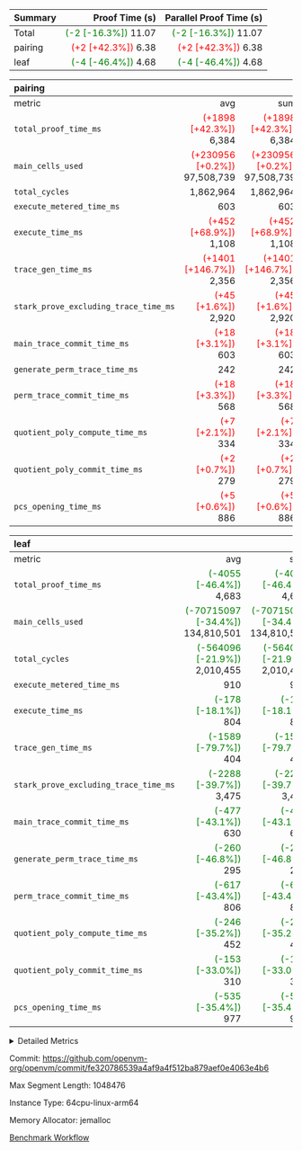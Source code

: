 | Summary | Proof Time (s) | Parallel Proof Time (s) |
|:---|---:|---:|
| Total | <span style='color: green'>(-2 [-16.3%])</span> 11.07 | <span style='color: green'>(-2 [-16.3%])</span> 11.07 |
| pairing | <span style='color: red'>(+2 [+42.3%])</span> 6.38 | <span style='color: red'>(+2 [+42.3%])</span> 6.38 |
| leaf | <span style='color: green'>(-4 [-46.4%])</span> 4.68 | <span style='color: green'>(-4 [-46.4%])</span> 4.68 |


| pairing |||||
|:---|---:|---:|---:|---:|
|metric|avg|sum|max|min|
| `total_proof_time_ms ` | <span style='color: red'>(+1898 [+42.3%])</span> 6,384 | <span style='color: red'>(+1898 [+42.3%])</span> 6,384 | <span style='color: red'>(+1898 [+42.3%])</span> 6,384 | <span style='color: red'>(+1898 [+42.3%])</span> 6,384 |
| `main_cells_used     ` | <span style='color: red'>(+230956 [+0.2%])</span> 97,508,739 | <span style='color: red'>(+230956 [+0.2%])</span> 97,508,739 | <span style='color: red'>(+230956 [+0.2%])</span> 97,508,739 | <span style='color: red'>(+230956 [+0.2%])</span> 97,508,739 |
| `total_cycles        ` |  1,862,964 |  1,862,964 |  1,862,964 |  1,862,964 |
| `execute_metered_time_ms` |  603 |  603 |  603 |  603 |
| `execute_time_ms     ` | <span style='color: red'>(+452 [+68.9%])</span> 1,108 | <span style='color: red'>(+452 [+68.9%])</span> 1,108 | <span style='color: red'>(+452 [+68.9%])</span> 1,108 | <span style='color: red'>(+452 [+68.9%])</span> 1,108 |
| `trace_gen_time_ms   ` | <span style='color: red'>(+1401 [+146.7%])</span> 2,356 | <span style='color: red'>(+1401 [+146.7%])</span> 2,356 | <span style='color: red'>(+1401 [+146.7%])</span> 2,356 | <span style='color: red'>(+1401 [+146.7%])</span> 2,356 |
| `stark_prove_excluding_trace_time_ms` | <span style='color: red'>(+45 [+1.6%])</span> 2,920 | <span style='color: red'>(+45 [+1.6%])</span> 2,920 | <span style='color: red'>(+45 [+1.6%])</span> 2,920 | <span style='color: red'>(+45 [+1.6%])</span> 2,920 |
| `main_trace_commit_time_ms` | <span style='color: red'>(+18 [+3.1%])</span> 603 | <span style='color: red'>(+18 [+3.1%])</span> 603 | <span style='color: red'>(+18 [+3.1%])</span> 603 | <span style='color: red'>(+18 [+3.1%])</span> 603 |
| `generate_perm_trace_time_ms` |  242 |  242 |  242 |  242 |
| `perm_trace_commit_time_ms` | <span style='color: red'>(+18 [+3.3%])</span> 568 | <span style='color: red'>(+18 [+3.3%])</span> 568 | <span style='color: red'>(+18 [+3.3%])</span> 568 | <span style='color: red'>(+18 [+3.3%])</span> 568 |
| `quotient_poly_compute_time_ms` | <span style='color: red'>(+7 [+2.1%])</span> 334 | <span style='color: red'>(+7 [+2.1%])</span> 334 | <span style='color: red'>(+7 [+2.1%])</span> 334 | <span style='color: red'>(+7 [+2.1%])</span> 334 |
| `quotient_poly_commit_time_ms` | <span style='color: red'>(+2 [+0.7%])</span> 279 | <span style='color: red'>(+2 [+0.7%])</span> 279 | <span style='color: red'>(+2 [+0.7%])</span> 279 | <span style='color: red'>(+2 [+0.7%])</span> 279 |
| `pcs_opening_time_ms ` | <span style='color: red'>(+5 [+0.6%])</span> 886 | <span style='color: red'>(+5 [+0.6%])</span> 886 | <span style='color: red'>(+5 [+0.6%])</span> 886 | <span style='color: red'>(+5 [+0.6%])</span> 886 |

| leaf |||||
|:---|---:|---:|---:|---:|
|metric|avg|sum|max|min|
| `total_proof_time_ms ` | <span style='color: green'>(-4055 [-46.4%])</span> 4,683 | <span style='color: green'>(-4055 [-46.4%])</span> 4,683 | <span style='color: green'>(-4055 [-46.4%])</span> 4,683 | <span style='color: green'>(-4055 [-46.4%])</span> 4,683 |
| `main_cells_used     ` | <span style='color: green'>(-70715097 [-34.4%])</span> 134,810,501 | <span style='color: green'>(-70715097 [-34.4%])</span> 134,810,501 | <span style='color: green'>(-70715097 [-34.4%])</span> 134,810,501 | <span style='color: green'>(-70715097 [-34.4%])</span> 134,810,501 |
| `total_cycles        ` | <span style='color: green'>(-564096 [-21.9%])</span> 2,010,455 | <span style='color: green'>(-564096 [-21.9%])</span> 2,010,455 | <span style='color: green'>(-564096 [-21.9%])</span> 2,010,455 | <span style='color: green'>(-564096 [-21.9%])</span> 2,010,455 |
| `execute_metered_time_ms` |  910 |  910 |  910 |  910 |
| `execute_time_ms     ` | <span style='color: green'>(-178 [-18.1%])</span> 804 | <span style='color: green'>(-178 [-18.1%])</span> 804 | <span style='color: green'>(-178 [-18.1%])</span> 804 | <span style='color: green'>(-178 [-18.1%])</span> 804 |
| `trace_gen_time_ms   ` | <span style='color: green'>(-1589 [-79.7%])</span> 404 | <span style='color: green'>(-1589 [-79.7%])</span> 404 | <span style='color: green'>(-1589 [-79.7%])</span> 404 | <span style='color: green'>(-1589 [-79.7%])</span> 404 |
| `stark_prove_excluding_trace_time_ms` | <span style='color: green'>(-2288 [-39.7%])</span> 3,475 | <span style='color: green'>(-2288 [-39.7%])</span> 3,475 | <span style='color: green'>(-2288 [-39.7%])</span> 3,475 | <span style='color: green'>(-2288 [-39.7%])</span> 3,475 |
| `main_trace_commit_time_ms` | <span style='color: green'>(-477 [-43.1%])</span> 630 | <span style='color: green'>(-477 [-43.1%])</span> 630 | <span style='color: green'>(-477 [-43.1%])</span> 630 | <span style='color: green'>(-477 [-43.1%])</span> 630 |
| `generate_perm_trace_time_ms` | <span style='color: green'>(-260 [-46.8%])</span> 295 | <span style='color: green'>(-260 [-46.8%])</span> 295 | <span style='color: green'>(-260 [-46.8%])</span> 295 | <span style='color: green'>(-260 [-46.8%])</span> 295 |
| `perm_trace_commit_time_ms` | <span style='color: green'>(-617 [-43.4%])</span> 806 | <span style='color: green'>(-617 [-43.4%])</span> 806 | <span style='color: green'>(-617 [-43.4%])</span> 806 | <span style='color: green'>(-617 [-43.4%])</span> 806 |
| `quotient_poly_compute_time_ms` | <span style='color: green'>(-246 [-35.2%])</span> 452 | <span style='color: green'>(-246 [-35.2%])</span> 452 | <span style='color: green'>(-246 [-35.2%])</span> 452 | <span style='color: green'>(-246 [-35.2%])</span> 452 |
| `quotient_poly_commit_time_ms` | <span style='color: green'>(-153 [-33.0%])</span> 310 | <span style='color: green'>(-153 [-33.0%])</span> 310 | <span style='color: green'>(-153 [-33.0%])</span> 310 | <span style='color: green'>(-153 [-33.0%])</span> 310 |
| `pcs_opening_time_ms ` | <span style='color: green'>(-535 [-35.4%])</span> 977 | <span style='color: green'>(-535 [-35.4%])</span> 977 | <span style='color: green'>(-535 [-35.4%])</span> 977 | <span style='color: green'>(-535 [-35.4%])</span> 977 |



<details>
<summary>Detailed Metrics</summary>

| group | num_segments | num_children | keygen_time_ms | fri.log_blowup | execute_metered_time_ms | commit_exe_time_ms |
| --- | --- | --- | --- | --- | --- | --- |
| leaf |  | 1 |  | 1 |  |  | 
| pairing | 1 |  | 1,092 | 1 | 603 | 9 | 

| group | air_name | quotient_deg | interactions | constraints |
| --- | --- | --- | --- | --- |
| leaf | AccessAdapterAir<2> | 2 | 5 | 12 | 
| leaf | AccessAdapterAir<4> | 2 | 5 | 12 | 
| leaf | AccessAdapterAir<8> | 2 | 5 | 12 | 
| leaf | FriReducedOpeningAir | 2 | 39 | 71 | 
| leaf | JalRangeCheckAir | 2 | 9 | 14 | 
| leaf | NativePoseidon2Air<BabyBearParameters>, 1> | 2 | 136 | 572 | 
| leaf | PhantomAir | 2 | 3 | 5 | 
| leaf | ProgramAir | 1 | 1 | 4 | 
| leaf | VariableRangeCheckerAir | 1 | 1 | 4 | 
| leaf | VmAirWrapper<AluNativeAdapterAir, FieldArithmeticCoreAir> | 2 | 15 | 27 | 
| leaf | VmAirWrapper<BranchNativeAdapterAir, BranchEqualCoreAir<1> | 2 | 11 | 25 | 
| leaf | VmAirWrapper<NativeAdapterAir<2, 0>, PublicValuesCoreAir> | 2 | 11 | 30 | 
| leaf | VmAirWrapper<NativeLoadStoreAdapterAir<1>, NativeLoadStoreCoreAir<1> | 2 | 15 | 20 | 
| leaf | VmAirWrapper<NativeLoadStoreAdapterAir<4>, NativeLoadStoreCoreAir<4> | 2 | 15 | 20 | 
| leaf | VmAirWrapper<NativeVectorizedAdapterAir<4>, FieldExtensionCoreAir> | 2 | 15 | 27 | 
| leaf | VmConnectorAir | 2 | 5 | 11 | 
| leaf | VolatileBoundaryAir | 2 | 7 | 19 | 
| pairing | AccessAdapterAir<16> | 2 | 5 | 12 | 
| pairing | AccessAdapterAir<2> | 2 | 5 | 12 | 
| pairing | AccessAdapterAir<32> | 2 | 5 | 12 | 
| pairing | AccessAdapterAir<4> | 2 | 5 | 12 | 
| pairing | AccessAdapterAir<8> | 2 | 5 | 12 | 
| pairing | BitwiseOperationLookupAir<8> | 2 | 2 | 4 | 
| pairing | KeccakVmAir | 2 | 321 | 4,513 | 
| pairing | MemoryMerkleAir<8> | 2 | 4 | 39 | 
| pairing | PersistentBoundaryAir<8> | 2 | 3 | 7 | 
| pairing | PhantomAir | 2 | 3 | 5 | 
| pairing | Poseidon2PeripheryAir<BabyBearParameters>, 1> | 2 | 1 | 286 | 
| pairing | ProgramAir | 1 | 1 | 4 | 
| pairing | RangeTupleCheckerAir<2> | 1 | 1 | 4 | 
| pairing | Rv32HintStoreAir | 2 | 18 | 28 | 
| pairing | VariableRangeCheckerAir | 1 | 1 | 4 | 
| pairing | VmAirWrapper<Rv32BaseAluAdapterAir, BaseAluCoreAir<4, 8> | 2 | 20 | 37 | 
| pairing | VmAirWrapper<Rv32BaseAluAdapterAir, LessThanCoreAir<4, 8> | 2 | 18 | 40 | 
| pairing | VmAirWrapper<Rv32BaseAluAdapterAir, ShiftCoreAir<4, 8> | 2 | 24 | 91 | 
| pairing | VmAirWrapper<Rv32BranchAdapterAir, BranchEqualCoreAir<4> | 2 | 11 | 20 | 
| pairing | VmAirWrapper<Rv32BranchAdapterAir, BranchLessThanCoreAir<4, 8> | 2 | 13 | 35 | 
| pairing | VmAirWrapper<Rv32CondRdWriteAdapterAir, Rv32JalLuiCoreAir> | 2 | 10 | 18 | 
| pairing | VmAirWrapper<Rv32IsEqualModAdapterAir<2, 1, 32, 32>, ModularIsEqualCoreAir<32, 4, 8> | 2 | 25 | 225 | 
| pairing | VmAirWrapper<Rv32JalrAdapterAir, Rv32JalrCoreAir> | 2 | 16 | 20 | 
| pairing | VmAirWrapper<Rv32LoadStoreAdapterAir, LoadSignExtendCoreAir<4, 8> | 2 | 18 | 33 | 
| pairing | VmAirWrapper<Rv32LoadStoreAdapterAir, LoadStoreCoreAir<4> | 2 | 17 | 40 | 
| pairing | VmAirWrapper<Rv32MultAdapterAir, DivRemCoreAir<4, 8> | 2 | 25 | 84 | 
| pairing | VmAirWrapper<Rv32MultAdapterAir, MulHCoreAir<4, 8> | 2 | 24 | 31 | 
| pairing | VmAirWrapper<Rv32MultAdapterAir, MultiplicationCoreAir<4, 8> | 2 | 19 | 19 | 
| pairing | VmAirWrapper<Rv32RdWriteAdapterAir, Rv32AuipcCoreAir> | 2 | 12 | 14 | 
| pairing | VmAirWrapper<Rv32VecHeapAdapterAir<1, 2, 2, 32, 32>, FieldExpressionCoreAir> | 2 | 415 | 480 | 
| pairing | VmAirWrapper<Rv32VecHeapAdapterAir<2, 1, 1, 32, 32>, FieldExpressionCoreAir> | 2 | 158 | 190 | 
| pairing | VmAirWrapper<Rv32VecHeapAdapterAir<2, 2, 2, 32, 32>, FieldExpressionCoreAir> | 2 | 428 | 457 | 
| pairing | VmConnectorAir | 2 | 5 | 11 | 

| group | air_name | idx | rows | prep_cols | perm_cols | main_cols | cells |
| --- | --- | --- | --- | --- | --- | --- | --- |
| leaf | AccessAdapterAir<2> | 0 | 1,048,576 |  | 16 | 11 | 28,311,552 | 
| leaf | AccessAdapterAir<4> | 0 | 524,288 |  | 16 | 13 | 15,204,352 | 
| leaf | AccessAdapterAir<8> | 0 | 16,384 |  | 16 | 17 | 540,672 | 
| leaf | FriReducedOpeningAir | 0 | 1,048,576 |  | 84 | 27 | 116,391,936 | 
| leaf | JalRangeCheckAir | 0 | 65,536 |  | 28 | 12 | 2,621,440 | 
| leaf | NativePoseidon2Air<BabyBearParameters>, 1> | 0 | 131,072 |  | 312 | 398 | 93,061,120 | 
| leaf | PhantomAir | 0 | 32,768 |  | 12 | 6 | 589,824 | 
| leaf | ProgramAir | 0 | 1,048,576 |  | 8 | 10 | 18,874,368 | 
| leaf | VariableRangeCheckerAir | 0 | 262,144 | 2 | 8 | 1 | 2,359,296 | 
| leaf | VmAirWrapper<AluNativeAdapterAir, FieldArithmeticCoreAir> | 0 | 1,048,576 |  | 36 | 29 | 68,157,440 | 
| leaf | VmAirWrapper<BranchNativeAdapterAir, BranchEqualCoreAir<1> | 0 | 262,144 |  | 28 | 23 | 13,369,344 | 
| leaf | VmAirWrapper<NativeAdapterAir<2, 0>, PublicValuesCoreAir> | 0 | 64 |  | 28 | 27 | 3,520 | 
| leaf | VmAirWrapper<NativeLoadStoreAdapterAir<1>, NativeLoadStoreCoreAir<1> | 0 | 524,288 |  | 40 | 21 | 31,981,568 | 
| leaf | VmAirWrapper<NativeLoadStoreAdapterAir<4>, NativeLoadStoreCoreAir<4> | 0 | 131,072 |  | 40 | 27 | 8,781,824 | 
| leaf | VmAirWrapper<NativeVectorizedAdapterAir<4>, FieldExtensionCoreAir> | 0 | 262,144 |  | 36 | 38 | 19,398,656 | 
| leaf | VmConnectorAir | 0 | 2 | 1 | 16 | 5 | 42 | 
| leaf | VolatileBoundaryAir | 0 | 262,144 |  | 20 | 12 | 8,388,608 | 

| group | air_name | segment | rows | prep_cols | perm_cols | main_cols | cells |
| --- | --- | --- | --- | --- | --- | --- | --- |
| pairing | AccessAdapterAir<16> | 0 | 262,144 |  | 16 | 25 | 10,747,904 | 
| pairing | AccessAdapterAir<32> | 0 | 131,072 |  | 16 | 41 | 7,471,104 | 
| pairing | AccessAdapterAir<8> | 0 | 524,288 |  | 16 | 17 | 17,301,504 | 
| pairing | BitwiseOperationLookupAir<8> | 0 | 65,536 | 3 | 8 | 2 | 655,360 | 
| pairing | MemoryMerkleAir<8> | 0 | 32,768 |  | 16 | 32 | 1,572,864 | 
| pairing | PersistentBoundaryAir<8> | 0 | 32,768 |  | 12 | 20 | 1,048,576 | 
| pairing | PhantomAir | 0 | 1 |  | 12 | 6 | 18 | 
| pairing | Poseidon2PeripheryAir<BabyBearParameters>, 1> | 0 | 32,768 |  | 8 | 300 | 10,092,544 | 
| pairing | ProgramAir | 0 | 32,768 |  | 8 | 10 | 589,824 | 
| pairing | RangeTupleCheckerAir<2> | 0 | 524,288 | 2 | 8 | 1 | 4,718,592 | 
| pairing | Rv32HintStoreAir | 0 | 256 |  | 44 | 32 | 19,456 | 
| pairing | VariableRangeCheckerAir | 0 | 262,144 | 2 | 8 | 1 | 2,359,296 | 
| pairing | VmAirWrapper<Rv32BaseAluAdapterAir, BaseAluCoreAir<4, 8> | 0 | 1,048,576 |  | 52 | 36 | 92,274,688 | 
| pairing | VmAirWrapper<Rv32BaseAluAdapterAir, LessThanCoreAir<4, 8> | 0 | 65,536 |  | 40 | 37 | 5,046,272 | 
| pairing | VmAirWrapper<Rv32BaseAluAdapterAir, ShiftCoreAir<4, 8> | 0 | 2,048 |  | 52 | 53 | 215,040 | 
| pairing | VmAirWrapper<Rv32BranchAdapterAir, BranchEqualCoreAir<4> | 0 | 262,144 |  | 28 | 26 | 14,155,776 | 
| pairing | VmAirWrapper<Rv32BranchAdapterAir, BranchLessThanCoreAir<4, 8> | 0 | 131,072 |  | 32 | 32 | 8,388,608 | 
| pairing | VmAirWrapper<Rv32CondRdWriteAdapterAir, Rv32JalLuiCoreAir> | 0 | 8,192 |  | 28 | 18 | 376,832 | 
| pairing | VmAirWrapper<Rv32IsEqualModAdapterAir<2, 1, 32, 32>, ModularIsEqualCoreAir<32, 4, 8> | 0 | 32 |  | 56 | 166 | 7,104 | 
| pairing | VmAirWrapper<Rv32JalrAdapterAir, Rv32JalrCoreAir> | 0 | 65,536 |  | 36 | 28 | 4,194,304 | 
| pairing | VmAirWrapper<Rv32LoadStoreAdapterAir, LoadStoreCoreAir<4> | 0 | 1,048,576 |  | 52 | 41 | 97,517,568 | 
| pairing | VmAirWrapper<Rv32MultAdapterAir, MulHCoreAir<4, 8> | 0 | 256 |  | 72 | 39 | 28,416 | 
| pairing | VmAirWrapper<Rv32MultAdapterAir, MultiplicationCoreAir<4, 8> | 0 | 512 |  | 52 | 31 | 42,496 | 
| pairing | VmAirWrapper<Rv32RdWriteAdapterAir, Rv32AuipcCoreAir> | 0 | 32,768 |  | 28 | 20 | 1,572,864 | 
| pairing | VmAirWrapper<Rv32VecHeapAdapterAir<2, 1, 1, 32, 32>, FieldExpressionCoreAir> | 0 | 1,024 |  | 320 | 263 | 596,992 | 
| pairing | VmAirWrapper<Rv32VecHeapAdapterAir<2, 2, 2, 32, 32>, FieldExpressionCoreAir> | 0 | 16,384 |  | 604 | 497 | 18,038,784 | 
| pairing | VmConnectorAir | 0 | 2 | 1 | 16 | 5 | 42 | 

| group | idx | trace_gen_time_ms | total_proof_time_ms | total_cycles | total_cells | stark_prove_excluding_trace_time_ms | quotient_poly_compute_time_ms | quotient_poly_commit_time_ms | perm_trace_commit_time_ms | pcs_opening_time_ms | main_trace_commit_time_ms | main_cells_used | generate_perm_trace_time_ms | execute_time_ms | execute_metered_time_ms |
| --- | --- | --- | --- | --- | --- | --- | --- | --- | --- | --- | --- | --- | --- | --- | --- |
| leaf | 0 | 404 | 4,683 | 2,010,455 | 428,035,562 | 3,475 | 452 | 310 | 806 | 977 | 630 | 134,810,501 | 295 | 804 | 910 | 

| group | idx | trace_height_constraint | weighted_sum | threshold |
| --- | --- | --- | --- | --- |
| leaf | 0 | 0 | 7,274,628 | 2,013,265,921 | 
| leaf | 0 | 1 | 45,531,392 | 2,013,265,921 | 
| leaf | 0 | 2 | 3,637,314 | 2,013,265,921 | 
| leaf | 0 | 3 | 44,859,652 | 2,013,265,921 | 
| leaf | 0 | 4 | 262,144 | 2,013,265,921 | 
| leaf | 0 | 5 | 102,875,850 | 2,013,265,921 | 

| group | segment | trace_gen_time_ms | total_proof_time_ms | total_cycles | total_cells | stark_prove_excluding_trace_time_ms | quotient_poly_compute_time_ms | quotient_poly_commit_time_ms | perm_trace_commit_time_ms | pcs_opening_time_ms | main_trace_commit_time_ms | main_cells_used | generate_perm_trace_time_ms | execute_time_ms |
| --- | --- | --- | --- | --- | --- | --- | --- | --- | --- | --- | --- | --- | --- | --- |
| pairing | 0 | 2,356 | 6,384 | 1,862,964 | 304,931,516 | 2,920 | 334 | 279 | 568 | 886 | 603 | 97,508,739 | 242 | 1,108 | 

| group | segment | trace_height_constraint | weighted_sum | threshold |
| --- | --- | --- | --- | --- |
| pairing | 0 | 0 | 5,382,342 | 2,013,265,921 | 
| pairing | 0 | 1 | 18,152,512 | 2,013,265,921 | 
| pairing | 0 | 2 | 2,691,171 | 2,013,265,921 | 
| pairing | 0 | 3 | 25,000,068 | 2,013,265,921 | 
| pairing | 0 | 4 | 131,072 | 2,013,265,921 | 
| pairing | 0 | 5 | 65,536 | 2,013,265,921 | 
| pairing | 0 | 6 | 6,016,192 | 2,013,265,921 | 
| pairing | 0 | 7 | 4,096 | 2,013,265,921 | 
| pairing | 0 | 8 | 58,426,029 | 2,013,265,921 | 

</details>


Commit: https://github.com/openvm-org/openvm/commit/fe320786539a4af9a4f512ba879aef0e4063e4b6

Max Segment Length: 1048476

Instance Type: 64cpu-linux-arm64

Memory Allocator: jemalloc

[Benchmark Workflow](https://github.com/openvm-org/openvm/actions/runs/15741395256)
